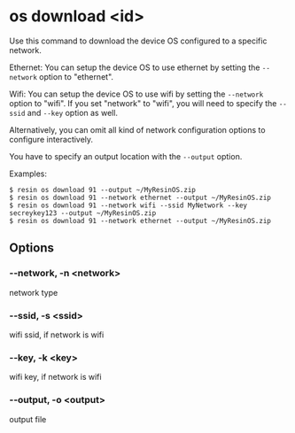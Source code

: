 # os download &#60;id&#62;

Use this command to download the device OS configured to a specific network.

Ethernet:
	You can setup the device OS to use ethernet by setting the `--network` option to "ethernet".

Wifi:
	You can setup the device OS to use wifi by setting the `--network` option to "wifi".
	If you set "network" to "wifi", you will need to specify the `--ssid` and `--key` option as well.

Alternatively, you can omit all kind of network configuration options to configure interactively.

You have to specify an output location with the `--output` option.

Examples:

	$ resin os download 91 --output ~/MyResinOS.zip
	$ resin os download 91 --network ethernet --output ~/MyResinOS.zip
	$ resin os download 91 --network wifi --ssid MyNetwork --key secreykey123 --output ~/MyResinOS.zip
	$ resin os download 91 --network ethernet --output ~/MyResinOS.zip

## Options

### --network, -n &#60;network&#62;

network type

### --ssid, -s &#60;ssid&#62;

wifi ssid, if network is wifi

### --key, -k &#60;key&#62;

wifi key, if network is wifi

### --output, -o &#60;output&#62;

output file